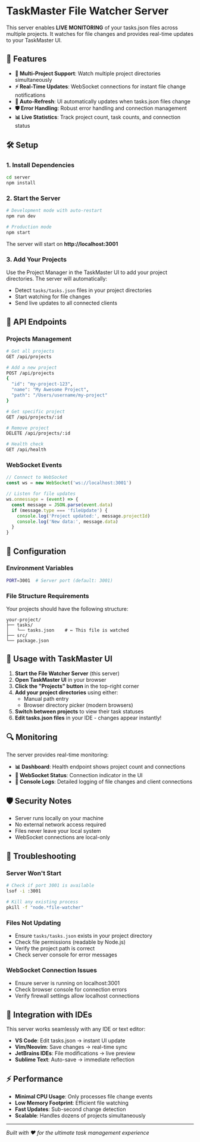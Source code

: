 # TaskMaster File Watcher Server

This server enables **LIVE MONITORING** of your tasks.json files across multiple projects. It watches for file changes and provides real-time updates to your TaskMaster UI.

## 🚀 Features

- **📁 Multi-Project Support**: Watch multiple project directories simultaneously
- **⚡ Real-Time Updates**: WebSocket connections for instant file change notifications
- **🔄 Auto-Refresh**: UI automatically updates when tasks.json files change
- **🛡️ Error Handling**: Robust error handling and connection management
- **📊 Live Statistics**: Track project count, task counts, and connection status

## 🛠️ Setup

### 1. Install Dependencies

```bash
cd server
npm install
```

### 2. Start the Server

```bash
# Development mode with auto-restart
npm run dev

# Production mode
npm start
```

The server will start on **http://localhost:3001**

### 3. Add Your Projects

Use the Project Manager in the TaskMaster UI to add your project directories. The server will automatically:

- Detect `tasks/tasks.json` files in your project directories
- Start watching for file changes
- Send live updates to all connected clients

## 📡 API Endpoints

### Projects Management

```bash
# Get all projects
GET /api/projects

# Add a new project
POST /api/projects
{
  "id": "my-project-123",
  "name": "My Awesome Project", 
  "path": "/Users/username/my-project"
}

# Get specific project
GET /api/projects/:id

# Remove project
DELETE /api/projects/:id

# Health check
GET /api/health
```

### WebSocket Events

```javascript
// Connect to WebSocket
const ws = new WebSocket('ws://localhost:3001')

// Listen for file updates
ws.onmessage = (event) => {
  const message = JSON.parse(event.data)
  if (message.type === 'fileUpdate') {
    console.log('Project updated:', message.projectId)
    console.log('New data:', message.data)
  }
}
```

## 🔧 Configuration

### Environment Variables

```bash
PORT=3001  # Server port (default: 3001)
```

### File Structure Requirements

Your projects should have the following structure:

```
your-project/
├── tasks/
│   └── tasks.json    # ← This file is watched
├── src/
└── package.json
```

## 🎯 Usage with TaskMaster UI

1. **Start the File Watcher Server** (this server)
2. **Open TaskMaster UI** in your browser
3. **Click the "Projects" button** in the top-right corner
4. **Add your project directories** using either:
   - Manual path entry
   - Browser directory picker (modern browsers)
5. **Switch between projects** to view their task statuses
6. **Edit tasks.json files** in your IDE - changes appear instantly!

## 🔍 Monitoring

The server provides real-time monitoring:

- **📊 Dashboard**: Health endpoint shows project count and connections
- **🔗 WebSocket Status**: Connection indicator in the UI
- **📝 Console Logs**: Detailed logging of file changes and client connections

## 🛡️ Security Notes

- Server runs locally on your machine
- No external network access required
- Files never leave your local system
- WebSocket connections are local-only

## 🚨 Troubleshooting

### Server Won't Start
```bash
# Check if port 3001 is available
lsof -i :3001

# Kill any existing process
pkill -f "node.*file-watcher"
```

### Files Not Updating
- Ensure `tasks/tasks.json` exists in your project directory
- Check file permissions (readable by Node.js)
- Verify the project path is correct
- Check server console for error messages

### WebSocket Connection Issues
- Ensure server is running on localhost:3001
- Check browser console for connection errors
- Verify firewall settings allow localhost connections

## 🎨 Integration with IDEs

This server works seamlessly with any IDE or text editor:

- **VS Code**: Edit tasks.json → instant UI update
- **Vim/Neovim**: Save changes → real-time sync
- **JetBrains IDEs**: File modifications → live preview
- **Sublime Text**: Auto-save → immediate reflection

## ⚡ Performance

- **Minimal CPU Usage**: Only processes file change events
- **Low Memory Footprint**: Efficient file watching
- **Fast Updates**: Sub-second change detection
- **Scalable**: Handles dozens of projects simultaneously

---

*Built with ❤️ for the ultimate task management experience*